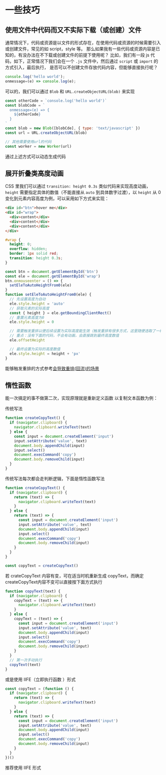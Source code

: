 # 一些技巧

## 使用文件中代码而又不实际下载（或创建）文件

通常情况下，代码或资源是以文件的形式存在，在使用代码或资源的时候需要引入或创建文件，常见的如 script，style 等。
那么如果我有一些代码或资源内容是已知的，有没办法在不下载或创建文件的前提下使用呢？
比如，我们有一段 js 代码，如下，正常情况下我们会在一个 `.js` 文件中，然后通过 `script` 或 `import` 的方式引入，最后执行，
是否可以不创建文件存放代码内容，但能够直接执行呢？
```js
console.log('hello world');
onmessage=(e) => console.log(e);
```

可以的，我们可以通过 `Blob` 和 `URL.createObjectURL(blob)` 来实现
```js
const otherCode = `console.log('hello world')`
const blobCode = `
  onmessage=(e) => {
    ${otherCode}
  }
`
const blob = new Blob([blobCde], { type: 'text/javascript' })
const url = URL.createObjectURL(blob)

// 其他需要使用url的代码
const worker = new Worker(url)
```

通过上述方式可以动态生成代码

## 展开折叠类高度动画
CSS 里我们可以通过 `transition: height 0.3s` 类似代码来实现高度动画，`height` 需要指定具体的数值（不能直接从 `auto` 到具体数字过渡），以  `height` 从 0 变化到元素内容高度为例，可以采用如下方式来实现：
```html
<div id="btn">hover me</div>
<div id="wrap">
  <div>content</div>
  <div>content</div>
  <div>content</div>
</div>
```

```css
#wrap {
  height: 0;
  overflow: hidden;
  border: 1px solid red;
  transition: height 0.3s;
}
```

```js
const btn = document.getElementById('btn')
const ele = document.getElementById('wrap')
btn.onmouseenter = () => {
  setEleToAutoHeightFrom0(ele)
}
function setEleToAutoHeightFrom0(ele) {
  // 先设置高度为自动
  ele.style.height = 'auto'
  // 获取元素的实际高度
  const { height } = ele.getBoundingClientRect()
  // 重置元素高度为0
  ele.style.height = 0

  // 需要触发重排以便后续设置为实际高度能生效（触发重排有很多方式，这里随便选取了一种）
  // 重点：没有下面的代码，不会有动画，会直接跳到最终高度数值
  ele.offsetHeight

  // 最终设置为实际的高度数值
  ele.style.height = height + 'px'
}
```

能够触发重排的方式参考[会导致重排(回流)的场景](./芝麻.md)

## 惰性函数
能一次搞定的事不做第二次，实现原理就是重新定义函数
以复制文本函数为例：

传统写法
```js
function createCopyText() {
  if (navigator.clipboard) {
    navigator.clipboard.writeText(text)
  } else {
    const input = document.createElement('input')
    input.setAttribute('value', text)
    document.body.appendChild(input)
    input.select()
    document.execCommand('copy')
    document.body.removeChild(input)
  }
}
```
传统写法每次都会走判断逻辑，下面是惰性函数写法
```js
function createCopyText() {
  if (navigator.clipboard) {
    return (text) => {
      navigator.clipboard.writeText(text)
    }
  } else {
    return (text) => {
      const input = document.createElement('input')
      input.setAttribute('value', text)
      document.body.appendChild(input)
      input.select()
      document.execCommand('copy')
      document.body.removeChild(input)
    }
  }
}

const copyText = createCopyText()
```
若 crateCopyText 内容有变，可在适当时机重新生成 copyText，而确定createCopyText内容不变可以直接按下面方式执行
```js
function copyText(text) {
  if (navigator.clipboard) {
    copyText = (text) => {
      navigator.clipboard.writeText(text)
    }
  } else {
    copyText = (text) => {
      const input = document.createElement('input')
      input.setAttribute('value', text)
      document.body.appendChild(input)
      input.select()
      document.execCommand('copy')
      document.body.removeChild(input)
    }
  }
  // 第一次手动执行
  copyText(text)
}
```
或是使用 IIFE（立即执行函数 ）形式
```js
const copyText = (function () {
  if (navigator.clipboard) {
    return (text) => {
      navigator.clipboard.writeText(text)
    }
  } else {
    return (text) => {
      const input = document.createElement('input')
      input.setAttribute('value', text)
      document.body.appendChild(input)
      input.select()
      document.execCommand('copy')
      document.body.removeChild(input)
    }
  }
})()
```

推荐使用 IIFE 形式